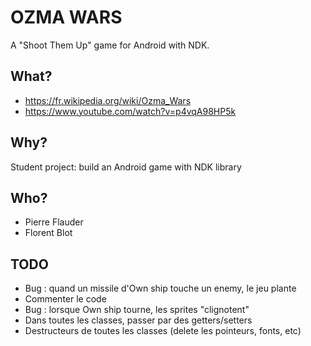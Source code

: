 # OZMA WARS #

A "Shoot Them Up" game for Android with NDK.

## What? ##

* https://fr.wikipedia.org/wiki/Ozma_Wars
* https://www.youtube.com/watch?v=p4vqA98HP5k

## Why? ##

Student project: build an Android game with NDK library

## Who? ##

* Pierre Flauder
* Florent Blot

## TODO ##


* Bug : quand un missile d'Own ship touche un enemy, le jeu plante
* Commenter le code
* Bug : lorsque Own ship tourne, les sprites "clignotent"
* Dans toutes les classes, passer par des getters/setters
* Destructeurs de toutes les classes (delete les pointeurs, fonts, etc)